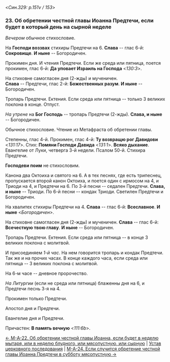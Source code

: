 
<*Син.329: p.151v / 153*>

### 23. Об обретении честной главы Иоанна Предтечи, если будет в который день на сырной неделе

*Вечером* обычное стихословие. 

На **Господи воззвах** стихиры Предтечи на 6. 
**Слава** -- глас 6-й: **Сокровище**. 
**И ныне** -- Богородичен.

Прокимен дня. И чтения Предтечи. 
Если же среда или пятница, поется прокимен, глас 6-й: **Да уповает Израиль на Господа** <*130:3*>. 

На стиховне самогласен дня (2-жды) и мученичен.  
**Слава** -- Предтечи, глас 2-й: **Божественных разум**. 
**И ныне** -- Богородичен. 

Тропарь Предтечи. Ектения. 
Если среда или пятница -- только 3 великих поклона в конце. 
Отпуст.

*На утрене* на **Бог Господь** -- тропарь Предтечи (2-жды). 
**Слава, и ныне** -- Богородичен.

Обычное стихословие. Чтение из Метафраста об обретении главы. 

Степенны, глас 4-й. Прокимен, глас 4-й: **Ту возвращю рог Давидови** <*131:17*>.
Стих: **Помяни Господи Давида** <*131:1*>.
**Всяко дыхание**.
Евангелие от Луки, четверга 3-й недели.
Псалом 50-й. Стихира Предтечи.

**Господеви поим** не стихословим. 

Канона два Октоиха и святого на 6. А в тех песнях, где есть трипеснец, 
пропускается второй канон Октоиха, и поется один с ирмосом на 4, и Триоди на 4, 
и Предтечи на 6.
По 3-й песни -- седален Предтечи. **Слава, и ныне** -- Триоди. 
По 6-й песни -- кондак Триоди. 
Светилен Предтечи и Богородичен.

На хвалитех стихиры Предтечи на 4. 
**Слава** -- глас 6-й: **Всеславное**. 
**И ныне** <*Богородичен*>. 

На стиховне самогласен дня (2-жды) и мученичен. 
**Слава** -- глас 6-й: **Всечестную твою главу**. 
**И ныне** -- Богородичен. 

Тропарь Предтечи. Ектения.
Если среда или пятница -- в конце 3 великих поклона с молитвой.

И присоединяем *1-й час*. На нем говорится тропарь и кондак Предтечи. 
Так же и на прочих часах. В конце каждого часа, если среда или пятница -- 
3 великих поклона с молитвой. 

На 6-м часе -- дневное пророчество. 

*На Литургии* (если не среда или пятница) блаженны дня на 6, 
и Предтечи песнь 3-я на 4. 

Прокимен только Предтечи. 

Апостол дня и Предтечи.

Евангелие дня и Предтечи. 

Причастен: **В память вечную** <*111:6b*>.

[← М-A-22. Об обретении честной главы Иоанна, если будет в неделю мытаря, или в неделю блудного, или мясопустную, или сырную](m_329_022.md)
| [Устав церковного последования](README.md)
| [М-A-24. Если случится обретение честной главы Иоанна Предтечи в субботу мясопустную →](m_329_024.md)
